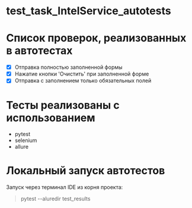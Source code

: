 # test_task_IntelService_autotests

# Список проверок, реализованных в автотестах
- [x] Отправка полностью заполненной формы
- [x] Нажатие кнопки 'Очистить' при заполненной форме
- [x] Отправка с заполнением только обязательных полей

# Тесты реализованы с использованием
* pytest
* selenium
* allure

# Локальный запуск автотестов
Запуск через терминал IDE из корня проекта:
> pytest --aluredir test_results
